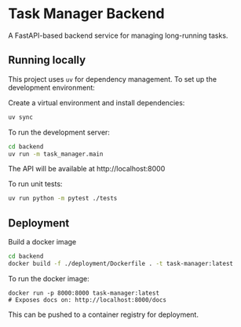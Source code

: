 # Task Manager Backend

A FastAPI-based backend service for managing long-running tasks.

## Running locally

This project uses `uv` for dependency management. To set up the development environment:

Create a virtual environment and install dependencies:
```bash
uv sync
```

To run the development server:
```bash
cd backend
uv run -m task_manager.main   
```

The API will be available at http://localhost:8000


To run unit tests:
```bash
uv run python -m pytest ./tests
```


## Deployment

Build a docker image
```bash
cd backend 
docker build -f ./deployment/Dockerfile . -t task-manager:latest
```

To run the docker image:
```
docker run -p 8000:8000 task-manager:latest
# Exposes docs on: http://localhost:8000/docs
```

This can be pushed to a container registry for deployment.